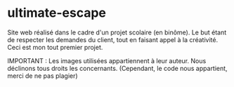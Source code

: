 # ultimate-escape
Site web réalisé dans le cadre d'un projet scolaire (en binôme). Le but étant de respecter les demandes du client, tout en faisant appel à la créativité. </br>
Ceci est mon tout premier projet.



IMPORTANT : Les images utilisées appartiennent à leur auteur. Nous déclinons tous droits les concernants.
(Cependant, le code nous appartient, merci de ne pas plagier)

